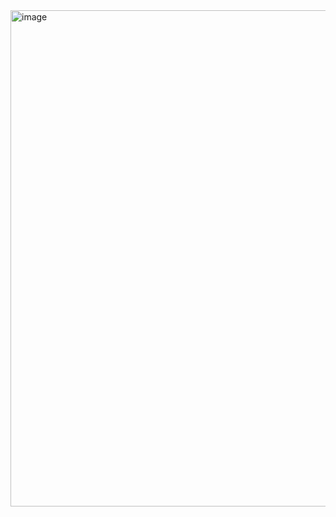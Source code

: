 <img width="743" height="794" alt="image" src="https://github.com/user-attachments/assets/74df2fb4-07fe-4292-b550-92782b8a7b6a" />
